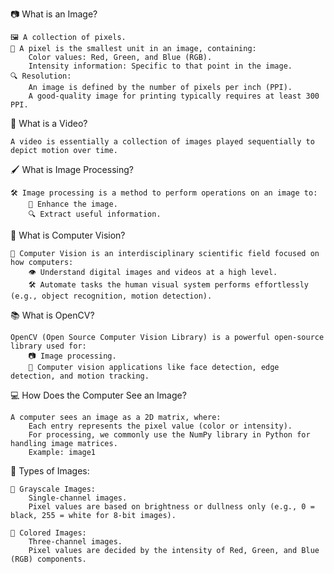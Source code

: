 📷 What is an Image?

    🖼️ A collection of pixels.
    🔳 A pixel is the smallest unit in an image, containing:
        Color values: Red, Green, and Blue (RGB).
        Intensity information: Specific to that point in the image.
    🔍 Resolution:
        An image is defined by the number of pixels per inch (PPI).
        A good-quality image for printing typically requires at least 300 PPI.

🎥 What is a Video?

    A video is essentially a collection of images played sequentially to depict motion over time.

🖌️ What is Image Processing?

    🛠️ Image processing is a method to perform operations on an image to:
        🎨 Enhance the image.
        🔍 Extract useful information.

🤖 What is Computer Vision?

    📖 Computer Vision is an interdisciplinary scientific field focused on how computers:
        👁️ Understand digital images and videos at a high level.
        🛠️ Automate tasks the human visual system performs effortlessly (e.g., object recognition, motion detection).

📚 What is OpenCV?

    OpenCV (Open Source Computer Vision Library) is a powerful open-source library used for:
        📷 Image processing.
        🤖 Computer vision applications like face detection, edge detection, and motion tracking.

💻 How Does the Computer See an Image?

    A computer sees an image as a 2D matrix, where:
        Each entry represents the pixel value (color or intensity).
        For processing, we commonly use the NumPy library in Python for handling image matrices.
        Example: image1

📝 Types of Images:

    🖤 Grayscale Images:
        Single-channel images.
        Pixel values are based on brightness or dullness only (e.g., 0 = black, 255 = white for 8-bit images).

    🌈 Colored Images:
        Three-channel images.
        Pixel values are decided by the intensity of Red, Green, and Blue (RGB) components.

